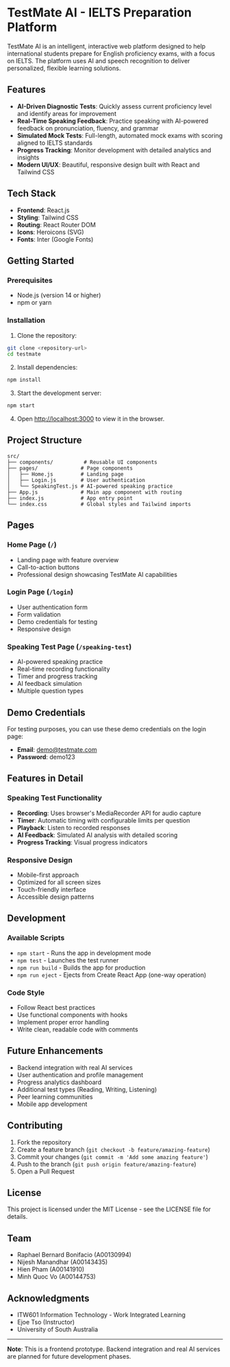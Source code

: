 # TestMate AI - IELTS Preparation Platform

TestMate AI is an intelligent, interactive web platform designed to help international students prepare for English proficiency exams, with a focus on IELTS. The platform uses AI and speech recognition to deliver personalized, flexible learning solutions.

## Features

- **AI-Driven Diagnostic Tests**: Quickly assess current proficiency level and identify areas for improvement
- **Real-Time Speaking Feedback**: Practice speaking with AI-powered feedback on pronunciation, fluency, and grammar
- **Simulated Mock Tests**: Full-length, automated mock exams with scoring aligned to IELTS standards
- **Progress Tracking**: Monitor development with detailed analytics and insights
- **Modern UI/UX**: Beautiful, responsive design built with React and Tailwind CSS

## Tech Stack

- **Frontend**: React.js
- **Styling**: Tailwind CSS
- **Routing**: React Router DOM
- **Icons**: Heroicons (SVG)
- **Fonts**: Inter (Google Fonts)

## Getting Started

### Prerequisites

- Node.js (version 14 or higher)
- npm or yarn

### Installation

1. Clone the repository:
```bash
git clone <repository-url>
cd testmate
```

2. Install dependencies:
```bash
npm install
```

3. Start the development server:
```bash
npm start
```

4. Open [http://localhost:3000](http://localhost:3000) to view it in the browser.

## Project Structure

```
src/
├── components/          # Reusable UI components
├── pages/              # Page components
│   ├── Home.js         # Landing page
│   ├── Login.js        # User authentication
│   └── SpeakingTest.js # AI-powered speaking practice
├── App.js              # Main app component with routing
├── index.js            # App entry point
└── index.css           # Global styles and Tailwind imports
```

## Pages

### Home Page (`/`)
- Landing page with feature overview
- Call-to-action buttons
- Professional design showcasing TestMate AI capabilities

### Login Page (`/login`)
- User authentication form
- Form validation
- Demo credentials for testing
- Responsive design

### Speaking Test Page (`/speaking-test`)
- AI-powered speaking practice
- Real-time recording functionality
- Timer and progress tracking
- AI feedback simulation
- Multiple question types

## Demo Credentials

For testing purposes, you can use these demo credentials on the login page:
- **Email**: demo@testmate.com
- **Password**: demo123

## Features in Detail

### Speaking Test Functionality
- **Recording**: Uses browser's MediaRecorder API for audio capture
- **Timer**: Automatic timing with configurable limits per question
- **Playback**: Listen to recorded responses
- **AI Feedback**: Simulated AI analysis with detailed scoring
- **Progress Tracking**: Visual progress indicators

### Responsive Design
- Mobile-first approach
- Optimized for all screen sizes
- Touch-friendly interface
- Accessible design patterns

## Development

### Available Scripts

- `npm start` - Runs the app in development mode
- `npm test` - Launches the test runner
- `npm run build` - Builds the app for production
- `npm run eject` - Ejects from Create React App (one-way operation)

### Code Style

- Follow React best practices
- Use functional components with hooks
- Implement proper error handling
- Write clean, readable code with comments

## Future Enhancements

- Backend integration with real AI services
- User authentication and profile management
- Progress analytics dashboard
- Additional test types (Reading, Writing, Listening)
- Peer learning communities
- Mobile app development

## Contributing

1. Fork the repository
2. Create a feature branch (`git checkout -b feature/amazing-feature`)
3. Commit your changes (`git commit -m 'Add some amazing feature'`)
4. Push to the branch (`git push origin feature/amazing-feature`)
5. Open a Pull Request

## License

This project is licensed under the MIT License - see the LICENSE file for details.

## Team

- Raphael Bernard Bonifacio (A00130994)
- Nijesh Manandhar (A00143435)
- Hien Pham (A00141910)
- Minh Quoc Vo (A00144753)

## Acknowledgments

- ITW601 Information Technology - Work Integrated Learning
- Ejoe Tso (Instructor)
- University of South Australia

---

**Note**: This is a frontend prototype. Backend integration and real AI services are planned for future development phases.
